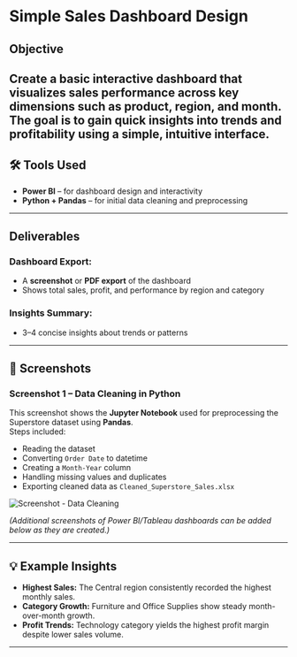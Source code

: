 #  Simple Sales Dashboard Design
##  Objective
Create a basic interactive dashboard that visualizes **sales performance** across key dimensions such as **product, region, and month**.  
The goal is to gain quick insights into trends and profitability using a simple, intuitive interface.
---
## 🛠 Tools Used
- **Power BI**  – for dashboard design and interactivity  
- **Python + Pandas** – for initial data cleaning and preprocessing  
---
##  Deliverables

### Dashboard Export:
- A **screenshot** or **PDF export** of the dashboard  
- Shows total sales, profit, and performance by region and category  

### Insights Summary:
- 3–4 concise insights about trends or patterns  

---

## 📸 Screenshots

### Screenshot 1 – Data Cleaning in Python
This screenshot shows the **Jupyter Notebook** used for preprocessing the Superstore dataset using **Pandas**.  
Steps included:
- Reading the dataset  
- Converting `Order Date` to datetime  
- Creating a `Month-Year` column  
- Handling missing values and duplicates  
- Exporting cleaned data as `Cleaned_Superstore_Sales.xlsx`  

![Screenshot - Data Cleaning](Screenshot%202025-10-03%20131609.png)

*(Additional screenshots of Power BI/Tableau dashboards can be added below as they are created.)*

---

## 💡 Example Insights

- **Highest Sales:** The Central region consistently recorded the highest monthly sales.  
- **Category Growth:** Furniture and Office Supplies show steady month-over-month growth.  
- **Profit Trends:** Technology category yields the highest profit margin despite lower sales volume.  

---
